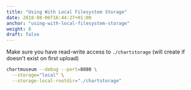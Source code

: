 ```yaml
---
title: "Using With Local Filesystem Storage"
date: 2018-08-06T16:44:27+01:00
anchor: "using-with-local-filesystem-storage"
weight: 8
draft: false
---
```


Make sure you have read-write access to `./chartstorage` (will create if doesn't exist on first upload)

```bash
chartmuseum --debug --port=8080 \
  --storage="local" \
  --storage-local-rootdir="./chartstorage"
```
